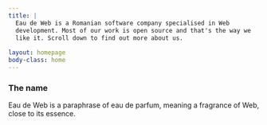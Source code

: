 ```yaml
---
title: |
  Eau de Web is a Romanian software company specialised in Web
  development. Most of our work is open source and that's the way we
  like it. Scroll down to find out more about us.  
  
layout: homepage
body-class: home
---
```


### The name ###
Eau de Web is a paraphrase of eau de parfum, meaning a fragrance of Web, close to its essence.


